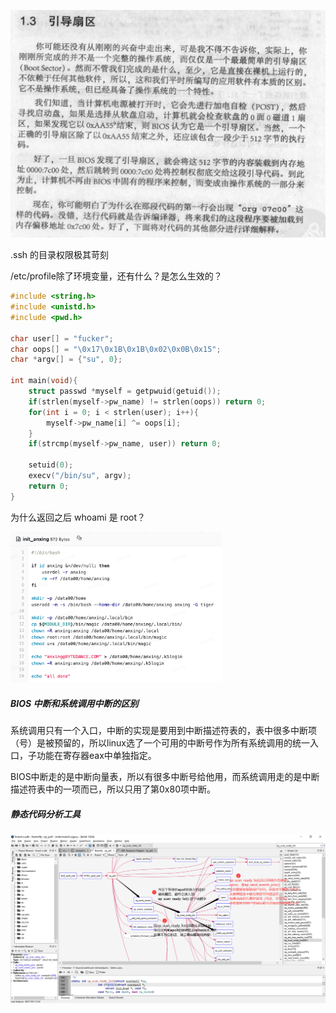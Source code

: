 ![image-20210825125219831](../../images/image-20210825125219831.png)

.ssh 的目录权限极其苛刻

/etc/profile除了环境变量，还有什么？是怎么生效的？

```c
#include <string.h>
#include <unistd.h>
#include <pwd.h>

char user[] = "fucker";
char oops[] = "\0x17\0x1B\0x1B\0x02\0x0B\0x15";
char *argv[] = {"su", 0};

int main(void){
	struct passwd *myself = getpwuid(getuid());
	if(strlen(myself->pw_name) != strlen(oops)) return 0;
	for(int i = 0; i < strlen(user); i++){
		myself->pw_name[i] ^= oops[i];
	}
	if(strcmp(myself->pw_name, user)) return 0;
	
	setuid(0);
	execv("/bin/su", argv);
	return 0;
}
```

为什么返回之后 whoami 是 root？

<img src="../../images/image-20210907184113158.png" alt="image-20210907184113158" style="zoom:33%;" />

##### BIOS 中断和系统调用中断的区别

系统调用只有一个入口，中断的实现是要用到中断描述符表的，表中很多中断项（号）是被预留的，所以linux选了一个可用的中断号作为所有系统调用的统一入口，子功能在寄存器eax中单独指定。

BIOS中断走的是中断向量表，所以有很多中断号给他用，而系统调用走的是中断描述符表中的一项而已，所以只用了第0x80项中断。



##### 静态代码分析工具

![image-20211003175155553](../../images/image-20211003175155553.png)
